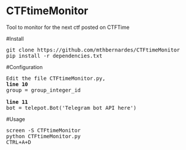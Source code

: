 # CTFtimeMonitor
Tool to monitor for the next ctf posted on CTFTime

#Install
<pre>
git clone https://github.com/mthbernardes/CTFtimeMonitor
pip install -r dependencies.txt
</pre>

#Configuration
<pre>
Edit the file CTFtimeMonitor.py,
<b>line 10</b>
group = group_integer_id

<b>line 11</b>
bot = telepot.Bot('Telegram bot API here')
</pre>

#Usage
<pre>
screen -S CTFtimeMonitor
python CTFtimeMonitor.py
CTRL+A+D
</pre>
